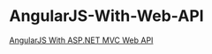 # AngularJS-With-Web-API
<a href="https://kuas6678.github.io/AngularJS-With-Web-API/" target="_blank">AngularJS With ASP.NET MVC Web API</a>
